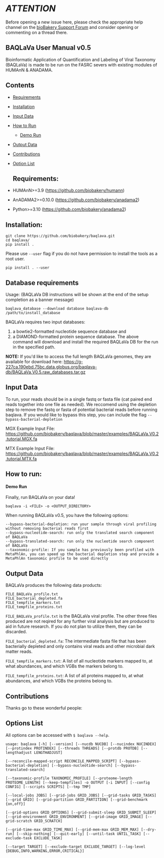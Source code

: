 # ***ATTENTION***

Before opening a new issue here, please check the appropriate help channel on the [bioBakery Support Forum](https://forum.biobakery.org) and consider opening or commenting on a thread there.


## BAQLaVa User Manual v0.5
Bioinformatic Application of Quantification and Labeling of Viral Taxonomy (BAQLaVa) is made to be run on the FASRC severs with existing modules of HUMAnN & ANADAMA.

## Contents ##
- [Requirements](#requirements)
- [Installation](#installation)
- [Input Data](#Input-Data)
- [How to Run](#how-to-run)
    - [Demo Run](#Demo)
- [Output Data](#Output-Data)
- [Contributions](#Contributions)
- [Option List](#option-list)

  ## Requirements:
- HUMAnN>=3.9 (https://github.com/biobakery/humann)
- AnADAMA2>=0.10.0 (https://github.com/biobakery/anadama2)
- Python>=3.10 (https://github.com/biobakery/anadama2)

## Installation:
```
git clone https://github.com/biobakery/baqlava.git 
cd baqlava/
pip install .
```
Please use `--user` flag if you do not have permission to install the tools as a root user. 
```
pip install . --user
```
## Database requirements

Usage: (BAQLaVa DB instructions will be shown at the end of the setup completion as a banner message)
```
baqlava_database --download database baqlava-db /path/to/install_database
```
BAQLaVa requires two input databases: 
1) a bowtie2-formatted nucleotide sequence database and 
2) a DIAMOND-formatted protein sequence database. 
The above command will download and install the required BAQLaVa DB for the run in the specified path. 

**NOTE:** If you'd like to access the full length BAQLaVa genomes, they are available for download here:
https://g-227ca.190ebd.75bc.data.globus.org/baqlava-db/BAQLaVa.V0.5.raw_databases.tar.gz

## Input Data
To run, your reads should be in a single fastq or fasta file (cat paired end reads together into one file as needed).
We reccomend using the depletion step to remove the fastq or fasta of potential bacterial reads before running baqlava. If you would like to bypass this step, you can include the flag `--bypass-bacterial-depletion`

MGX Example Input File: https://github.com/biobakery/baqlava/blob/master/examples/BAQLaVa.V0.2.tutorial.MGX.fa

MTX Example Input File: 
https://github.com/biobakery/baqlava/blob/master/examples/BAQLaVa.V0.2.tutorial.MTX.fa

## How to run:
#### Demo Run
Finally, run BAQLaVa on your data!
```
baqlava -i <FILE> -o <OUTPUT_DIRECTORY>
```

When running BAQLaVa v0.5, you have the following options:
```
--bypass-bacterial-depletion: run your sample through viral profiling without removing bacterial reads first
--bypass-nucleotide-search: run only the translated search component of BAQLaVa
--bypass-translated-search: run only the nucleotide search component of BAQLaVa
--taxonomic-profile: If you sample has previously been profiled with MetaPhlAn, you can speed up the bacterial depletion step and provide a MetaPhlAn taxonomic profile to be used directly
```
  
  

## Output Data
BAQLaVa produces the following data products:
```
FILE_BAQLaVa_profile.txt
FILE_bacterial_depleted.fa
FILE_tempfile_markers.txt
FILE_tempfile_proteins.txt
```
  

`FILE_BAQLaVa_profile.txt` is the BAQLaVa viral profile. The other three files produced are not reqired for any further viral analysis but are produced to aid in future research. If you do not plan to utilize them, they can be discarded.

`FILE_bacterial_depleted.fa`: The intermediate fasta file that has been bacterially depleted and only contains viral reads and other microbial dark matter reads.

`FILE_tempfile_markers.txt`: A list of all nucleotide markers mapped to, at what abundances, and which VGBs the markers belong to.

`FILE_tempfile_proteins.txt`: A list of all proteins mapped to, at what abundances, and which VGBs the proteins belong to.

## Contributions ##
Thanks go to these wonderful people:

##  Options List ##
All options can be accessed with `$ baqlava --help`.
```
usage: baqlava [-h] [--version] [--nucdb NUCDB] [--nucindex NUCINDEX] [--protindex PROTINDEX] [--threads THREADS] [--protdb PROTDB] [--lengthadjust LENGTHADJUST]

[--reconcile-mapped-script RECONCILE_MAPPED_SCRIPT] [--bypass-bacterial-depletion] [--bypass-nucleotide-search] [--bypass-translated-search]

[--taxonomic-profile TAXONOMIC_PROFILE] [--proteome-length PROTEOME_LENGTH] [--keep-tempfiles] -o OUTPUT [-i INPUT] [--config CONFIG] [--scripts SCRIPTS] [--tmp TMP]

[--local-jobs JOBS] [--grid-jobs GRID_JOBS] [--grid-tasks GRID_TASKS] [--grid GRID] [--grid-partition GRID_PARTITION] [--grid-benchmark {on,off}]

[--grid-options GRID_OPTIONS] [--grid-submit-sleep GRID_SUBMIT_SLEEP] [--grid-environment GRID_ENVIRONMENT] [--grid-image GRID_IMAGE] [--grid-scratch GRID_SCRATCH]

[--grid-time-max GRID_TIME_MAX] [--grid-mem-max GRID_MEM_MAX] [--dry-run] [--skip-nothing] [--quit-early] [--until-task UNTIL_TASK] [--exclude-task EXCLUDE_TASK]

[--target TARGET] [--exclude-target EXCLUDE_TARGET] [--log-level {DEBUG,INFO,WARNING,ERROR,CRITICAL}]

  ```